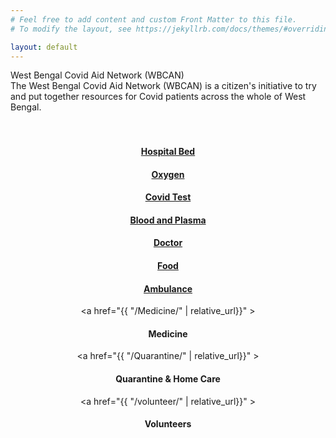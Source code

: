```yaml
---
# Feel free to add content and custom Front Matter to this file.
# To modify the layout, see https://jekyllrb.com/docs/themes/#overriding-theme-defaults

layout: default
---
```


<!-- ## Debjyoti Bhattacharjee ##
#### Research and Development Engineer #### -->

<!-- <p align="justify" class="introtext"><img src="/assets/me.jpg" alt="Smiley face" width="300"  align="left" style="padding-right: 20px;">
<b>Debjyoti Bhattacharjee </b> <br>
<span class="introhightext">System Level Design team, imec<br>
Kapeldreef 75,  Leuven 3001, Belgium</span>
<br>
<br>
Debjyoti Bhattacharjee is a Research and Development engineer at Compute System Architecture unit at <a href="https://www.imec.be/" target="_blank">imec</a>, Leuven. His current work focuses on design space exploration and performance estimation for high performance accelerator architectures for machine learning workloads.  -->

<div class="headHi"> West Bengal Covid Aid Network (WBCAN) </div>
<div class="introtext"> The West Bengal Covid Aid Network (WBCAN) is a citizen's initiative to try and put together resources for Covid patients across the whole of West Bengal. </div>

<div align="center">
<br><br>
<a href="{{ "/Admission/" | relative_url}}" >
    <div class="card">
        <h4><b>Hospital Bed</b></h4>
    </div>
</a>
<a href="{{ "/oxygen/" | relative_url}}" >
    <div class="card">
        <h4><b>Oxygen</b></h4>
    </div>
</a>
<a href="{{ "/test/" | relative_url}}" >
    <div class="card">
        <h4><b>Covid Test</b></h4>
    </div>
</a>
<a href="{{ "/blood/" | relative_url}}" >
    <div class="card">
        <h4><b>Blood and Plasma</b></h4>
    </div>
</a>
<a href="{{ "/tele/" | relative_url}}" >
    <div class="card">
        <h4><b>Doctor</b></h4>
    </div>
</a>
<a href="{{ "/food/" | relative_url}}" >
    <div class="card">
        <h4><b>Food</b></h4>
    </div>
</a>
<a href="{{ "/ambulance/" | relative_url}}" >
    <div class="card">
        <h4><b>Ambulance</b></h4>
    </div>
</a>

<a href="{{ "/Medicine/" | relative_url}}" >

<div class="card">
<h4><b>Medicine</b></h4>
</div>
</a>

<a href="{{ "/Quarantine/" | relative_url}}" >

<div class="card">
<h4><b>Quarantine & Home Care</b></h4>
</div>
</a>

<a href="{{ "/volunteer/" | relative_url}}" >

<div class="card">
<h4><b>Volunteers</b></h4>
</div>
</a>

</div>
<!-- <div class="privacy-card">
    <div>
        <h4>Terms of Privacy Policy</h4>
        <p>If you choose to use our Service, then you agree to the collection and use of information in relation with this policy. The Personal Information that we collect are used for providing and improving the Service. We will not use or share your information with anyone except as described in this Privacy Policy.</p>
        <div class="btns">
            <button onclick="acceptPrivacyPolicy()" class="privary-card-btn">Accept</button>
            <a href="/privacy/"><button class="privary-card-btn">Learn More</button></a>
        </div>
    </div>
</div> -->
<script>
    function acceptPrivacyPolicy() {
        window.localStorage.setItem("wbcan-privacy-polict-accepted", true)
        console.log("You accepted our terms of services")
        document.querySelector(".wrapper").removeChild(document.querySelector(".privacy-card"))
    }
    if (window.localStorage.getItem("wbcan-privacy-polict-accepted") != "true") {
        var privacyCard = document.createElement("div")
        privacyCard.classList = "privacy-card"
        privacyCard.innerHTML = `
        <div>
            <h4>Terms of Privacy Policy</h4>
            <p>If you choose to use our Service, then you agree to the collection and use of information in relation with this policy. The Personal Information that we collect are used for providing and improving the Service. We will not use or share your information with anyone except as described in this Privacy Policy.</p>
            <div class="btns">
                <button onclick="acceptPrivacyPolicy()" class="privary-card-btn">Accept</button>
                <a href="/about#privacy"><button class="privary-card-btn">Learn More</button></a>
            </div>
        </div>`
        document.querySelector(".wrapper").appendChild(privacyCard)
    }

</script>
